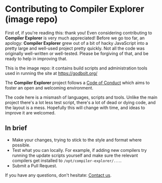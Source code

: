 # Contributing to Compiler Explorer (image repo)

First of, if you're reading this: thank you! Even considering contributing to
 **Compiler Explorer** is very much appreciated!
Before we go too far, an apology: **Compiler Explorer** grew out of a bit of
 hacky JavaScript into a pretty large and well-used project pretty quickly.
Not all the code was originally well-written or well-tested.
Please be forgiving of that, and be ready to help in improving that.

This is the image repo: it contains build scripts and administration tools
used in running the site at https://godbolt.org/

The **Compiler Explorer** project follows a [Code of Conduct](CODE_OF_CONDUCT.md) which
 aims to foster an open and welcoming environment.

The code here is a mismash of languages, scripts and tools. Unlike the main project
there's a lot less test script, there's a lot of dead or dying code, and the layout
is a mess. Hopefully this will change with time, and ideas to improve it are welcomed.

## In brief
* Make your changes, trying to stick to the style and format where possible.
* Test what you can locally. For example, if adding new compilers try running
  the update scripts yourself and make sure the relevant compilers get installed
  to `/opt/compiler-explorer/...`.
* Submit a Pull Request.

If you have any questions, don't hesitate: [Contact us](https://github.com/mattgodbolt/compiler-explorer/blob/main/README.md#contact-us).
